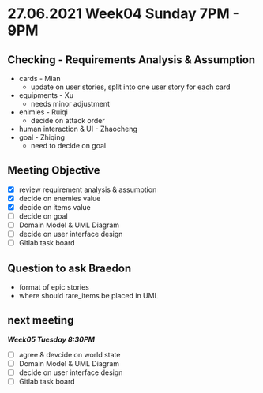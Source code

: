 # 27.06.2021 Week04 Sunday 7PM - 9PM

## Checking - Requirements Analysis & Assumption
* cards - Mian
  * update on user stories, split into one user story for each card
* equipments - Xu
  * needs minor adjustment
* enimies - Ruiqi
  * decide on attack order
* human interaction & UI - Zhaocheng
* goal - Zhiqing
  * need to decide on goal

## Meeting Objective
- [x] review requirement analysis & assumption
- [x] decide on enemies value 
- [x] decide on items value
- [ ] decide on goal
- [ ] Domain Model & UML Diagram
- [ ] decide on user interface design
- [ ] Gitlab task board

## Question to ask Braedon
* format of epic stories
* where should rare_items be placed in UML

## next meeting
***Week05 Tuesday 8:30PM***
- [ ] agree & devcide on world state
- [ ] Domain Model & UML Diagram
- [ ] decide on user interface design
- [ ] Gitlab task board